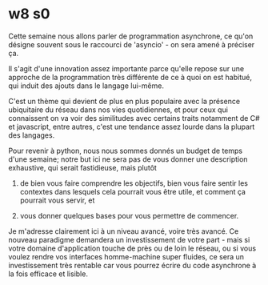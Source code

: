 # w8 s0

Cette semaine nous allons parler de
programmation asynchrone, ce qu'on
désigne souvent sous le raccourci de
'asyncio' - on sera amené à préciser
ça.

Il s'agit d'une innovation assez
importante parce qu'elle repose sur
une approche de la programmation
très différente de ce à quoi on est
habitué, qui induit des ajouts dans
le langage lui-même.

C'est un  thème qui devient de plus en
plus populaire avec la présence
ubiquitaire du réseau dans nos vies
quotidiennes, et pour ceux qui
connaissent on va voir des similitudes
avec certains traits notamment de C# et
javascript, entre autres, c'est une
tendance assez lourde dans la plupart
des langages.

Pour revenir à python, nous nous sommes
donnés un budget de temps d'une semaine;
notre but ici ne sera pas de vous donner
une description exhaustive, qui serait
fastidieuse, mais plutôt

1. de bien vous faire comprendre les
objectifs, bien vous faire sentir les
contextes dans lesquels cela pourrait
vous être utile, et comment ça pourrait
vous servir, et

2. vous donner quelques bases pour vous
permettre de commencer.

Je m'adresse clairement ici à un niveau
avancé, voire très avancé. Ce nouveau
paradigme demandera un investissement de
votre part - mais si votre domaine
d'application touche de près ou de loin
le réseau, ou si vous voulez rendre vos
interfaces homme-machine super fluides,
ce sera un investissement très rentable
car vous pourrez écrire du code
asynchrone à la fois efficace et
lisible.


